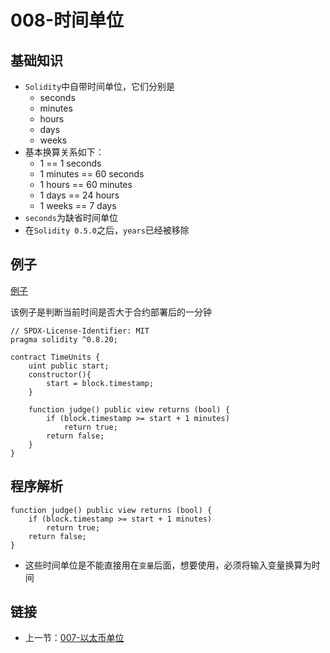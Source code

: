 # 008-时间单位

## 基础知识

* `Solidity`中自带时间单位，它们分别是
  * seconds
  * minutes
  * hours
  * days
  * weeks
* 基本换算关系如下：
  * 1 == 1 seconds
  * 1 minutes == 60 seconds
  * 1 hours == 60 minutes
  * 1 days == 24 hours
  * 1 weeks == 7 days
* `seconds`为缺省时间单位
* 在`Solidity 0.5.0`之后，`years`已经被移除

## 例子

[例子](./TimeUnits.sol)

该例子是判断当前时间是否大于合约部署后的一分钟

```solidity
// SPDX-License-Identifier: MIT
pragma solidity ^0.8.20;

contract TimeUnits {
    uint public start;
    constructor(){
        start = block.timestamp;
    }

    function judge() public view returns (bool) {
        if (block.timestamp >= start + 1 minutes)
            return true;
        return false;
    }
}
```

## 程序解析

```solidity
function judge() public view returns (bool) {
    if (block.timestamp >= start + 1 minutes)
        return true;
    return false;
}
```

* 这些时间单位是不能直接用在`变量`后面，想要使用，必须将输入变量换算为时间

## 链接

* 上一节：[007-以太币单位](../007.EtherUnits/README.md)
